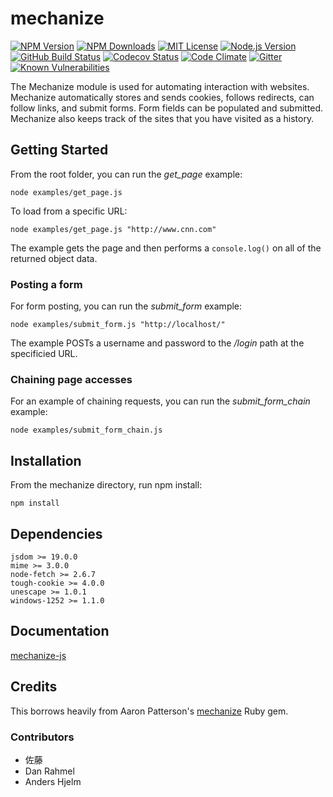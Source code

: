 # mechanize

[![NPM Version][npm-badge]][npm-url]
[![NPM Downloads][downloads-badge]][downloads-url]
[![MIT License][license-badge]][license-url]
[![Node.js Version][node-version-badge]][node-version-url]
[![GitHub Build Status][github-build-badge]][github-build-url]
[![Codecov Status][codecov-badge]][codecov-url]
[![Code Climate][code-climate-badge]][code-climate-url]
[![Gitter][gitter-badge]][gitter-url]
[![Known Vulnerabilities][snyk-badge]][snyk-url]

<!-- [![js-canonical-style][canonical-badge]][canonical-url] -->

The Mechanize module is used for automating interaction with websites.
Mechanize automatically stores and sends cookies, follows redirects,
can follow links, and submit forms. Form fields can be populated and
submitted. Mechanize also keeps track of the sites that you have
visited as a history.

## Getting Started

From the root folder, you can run the _get_page_ example:

`node examples/get_page.js`

To load from a specific URL:

`node examples/get_page.js "http://www.cnn.com"`

The example gets the page and then performs a `console.log()` on all
of the returned object data.

### Posting a form

For form posting, you can run the _submit_form_ example:

`node examples/submit_form.js "http://localhost/"`

The example POSTs a username and password to the _/login_ path at the
specificied URL.

### Chaining page accesses

For an example of chaining requests, you can run the _submit_form_chain_ example:

`node examples/submit_form_chain.js`

## Installation

From the mechanize directory, run npm install:

`npm install`

## Dependencies

    jsdom >= 19.0.0
    mime >= 3.0.0
    node-fetch >= 2.6.7
    tough-cookie >= 4.0.0
    unescape >= 1.0.1
    windows-1252 >= 1.1.0

## Documentation

[mechanize-js](https://github.com/srveit/mechanize-js)

## Credits

This borrows heavily from Aaron Patterson's
[mechanize](https://rubygems.org/gems/mechanize) Ruby gem.

### Contributors

- 佐藤
- Dan Rahmel
- Anders Hjelm

[npm-badge]: https://img.shields.io/npm/v/mechanize.svg
[npm-url]: https://npmjs.org/package/mechanize
[downloads-badge]: https://img.shields.io/npm/dm/mechanize.svg
[downloads-url]: https://npmjs.org/package/mechanize
[node-version-badge]: https://img.shields.io/node/v/mechanize.svg
[node-version-url]: https://nodejs.org/en/download/
[github-build-badge]: https://img.shields.io/github/workflow/status/srveit/mechanize-js/build-actions
[github-build-url]: https://github.com/srveit/mechanize-js/actions/workflows/test-actions.yml
[coveralls-badge]: https://coveralls.io/repos/github/srveit/mechanize-js/badge.svg?branch=master
[coveralls-url]: https://coveralls.io/github/srveit/mechanize-js?branch=master
[code-climate-badge]: https://img.shields.io/codeclimate/maintainability/srveit/mechanize-js.svg
[code-climate-url]: https://codeclimate.com/github/srveit/mechanize-js
[gitter-badge]: https://img.shields.io/gitter/room/mechanize-js/Lobby.svg
[gitter-url]: https://gitter.im/mechanize-js/Lobby
[bithound-badge]: https://www.bithound.io/github/srveit/mechanize-js/badges/score.svg
[bithound-url]: https://www.bithound.io/github/srveit/mechanize-js
[codecov-badge]: https://img.shields.io/codecov/c/github/srveit/mechanize-js/master.svg?style=flat
[codecov-url]: https://codecov.io/github/srveit/mechanize-js
[license-badge]: http://img.shields.io/badge/license-MIT-blue.svg?style=flat
[license-url]: http://choosealicense.com/licenses/mit/
[canonical-badge]: https://img.shields.io/badge/code%20style-canonical-brightgreen.svg?style=flat
[canonical-url]: https://github.com/gajus/eslint-config-canonical
[snyk-badge]: https://snyk.io/test/github/srveit/mechanize-js/badge.svg
[snyk-url]: https://snyk.io/test/github/srveit/mechanize-js

<!--

https://sonarcloud.io/dashboard/index/srveit:mechanize

[testling-badge]: https://ci.testling.com/srveit/mechanize-js.png
[testling-url]: https://ci.testling.com/srveit/mechanize-js
[cdnjs-badge]: https://img.shields.io/cdnjs/v/mechanize-js.svg
[cdnjs-url]: https://cdnjs.com/libraries/mechanize-js

[![locked](http://badges.github.io/stability-badges/dist/locked.svg)](http://github.com/badges/stability-badges)
[![Readme](https://img.shields.io/badge/readme-tested-brightgreen.svg?style=flat)](https://www.npmjs.com/package/reamde)
[![Doug's Gratipay][gratipay-image-dougwilson]][gratipay-url-dougwilson]
[![API documented](https://img.shields.io/badge/API-documented-brightgreen.svg)](https://raszi.github.io/node-tmp/)
[![Bitdeli Badge](https://d2weczhvl823v0.cloudfront.net/thlorenz/convert-source-map/trend.png)](https://bitdeli.com/free "Bitdeli Badge")
[![Bountysource](https://www.bountysource.com/badge/tracker?tracker_id=282608)](https://www.bountysource.com/trackers/282608-eslint?utm_source=282608&utm_medium=shield&utm_campaign=TRACKER_BADGE)
[![Bower version](https://img.shields.io/bower/v/spdx-license-ids.svg)](https://github.com/shinnn/spdx-license-ids/releases)
[![Codeship Status for ashtuchkin/iconv-lite](https://www.codeship.com/projects/81670840-fa72-0131-4520-4a01a6c01acc/status)](https://www.codeship.com/projects/29053)
[![Conventional Commits](https://img.shields.io/badge/Conventional%20Commits-1.0.0-yellow.svg)](https://conventionalcommits.org)
[![ExternalEditor uses the MIT](https://img.shields.io/npm/l/external-editor.svg?style=flat-square)](https://opensource.org/licenses/MIT)
[![FOSSA Status](https://app.fossa.io/api/projects/git%2Bhttps%3A%2F%2Fgithub.com%2Feslint%2Feslint.svg?type=large)](https://app.fossa.io/projects/git%2Bhttps%3A%2F%2Fgithub.com%2Feslint%2Feslint?ref=badge_large)
[![Follow on Twitter](https://img.shields.io/twitter/url/http/shields.io.svg?style=social&label=Follow&maxAge=2592000)](https://twitter.com/hiddentao)
[![Known Vulnerabilities](https://snyk.io/test/npm/promise-core/badge.svg?style=flat-square&maxAge=2592000)](https://snyk.io/test/npm/promise-core)
[![NPM Stats](https://nodei.co/npm/iconv-lite.png?downloads=true&downloadRank=true)](https://npmjs.org/packages/iconv-lite/)
[![NPM](https://nodei.co/npm-dl/deep-extend.png?height=3)](https://nodei.co/npm/deep-extend/)
[![OpenCollective](https://opencollective.com/debug/sponsors/badge.svg)](#sponsors)
[![Sauce Test Status](https://saucelabs.com/browser-matrix/epoberezkin.svg)](https://saucelabs.com/u/epoberezkin)
[![Slack Channel](http://zeit-slackin.now.sh/badge.svg)](https://zeit.chat/)
[![Standard Version](https://img.shields.io/badge/release-standard%20version-brightgreen.svg)](https://github.com/conventional-changelog/standard-version)
[![Windows Build](https://img.shields.io/appveyor/ci/alexindigo/asynckit/v0.4.0.svg?label=windows:0.12-6.x&style=flat)](https://ci.appveyor.com/project/alexindigo/asynckit)
[![Windows Tests](https://img.shields.io/appveyor/ci/bcoe/nyc-ilw23/master.svg?label=Windows%20Tests)](https://ci.appveyor.com/project/bcoe/nyc-ilw23)
[![](http://img.shields.io/badge/unicorn-approved-ff69b4.svg)](https://www.youtube.com/watch?v=9auOCbH5Ns4)

-->
